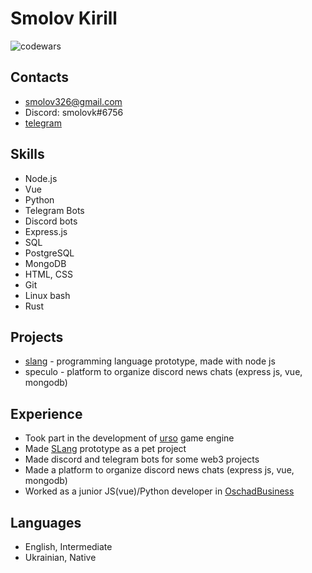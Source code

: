 # Smolov Kirill
![codewars](https://www.codewars.com/users/smolovk/badges/small)

## Contacts
* smolov326@gmail.com
* Discord: smolovk#6756
* [telegram](https://t.me/smolovk)

## Skills
* Node.js
* Vue
* Python
* Telegram Bots
* Discord bots
* Express.js
* SQL
* PostgreSQL
* MongoDB
* HTML, CSS
* Git
* Linux bash
* Rust

## Projects
* [slang](https://github.com/smolovk/slang) - programming language prototype, made with node js
* speculo - platform to organize discord news chats (express js, vue, mongodb)

## Experience
* Took part in the development of [urso](https://github.com/megbrimef/urso) game engine
* Made [SLang](https://github.com/smolovk/slang) prototype as a pet project
* Made discord and telegram bots for some web3 projects
* Made a platform to organize discord news chats (express js, vue, mongodb)
* Worked as a junior JS(vue)/Python developer in [OschadBusiness](https://oschadbusiness.com/)

## Languages
* English, Intermediate
* Ukrainian, Native
